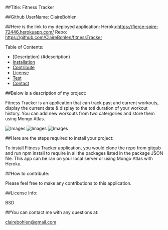 
##Title: Fitness Tracker

##Github UserName: ClaireBohlen

##Here is the link to my deployed application: 
Heroku:https://fierce-spire-72446.herokuapp.com/
Repo: https://github.com/ClaireBohlen/fitnessTracker

Table of Contents: 
* [Description] (#description)
* [Installation](#install)
* [Contribute](#guidlines)
* [License](#license)
* [Test](#test)
* [Contact](#contact)


##Below is a description of my project: 

Fitness Tracker is an application that can track past and current workouts, display the current date & display to the totl duration of your workout history. You can add new workouts from two catergories and store them using Mongo Atlas.

![Images](homework/MONGO/assests/Atlas.png)
![Images](homework/MONGO/assests/fitness.png)
![Images](homework/MONGO/assests/fitness2.png)

##Here are the steps required to install your project:

To install Fitness Tracker application, you would clone the repo from gitgub and run npm install to require in all the packages listed in the package JSON file. This app can be ran on your local server or using Mongo Atlas with Heroku.

##How to contribute: 

Please feel free to make any contributions to this application.
       
##License Info:

BSD
        

##You can contact me with any questions at: 

clairebohlen@gmail.com